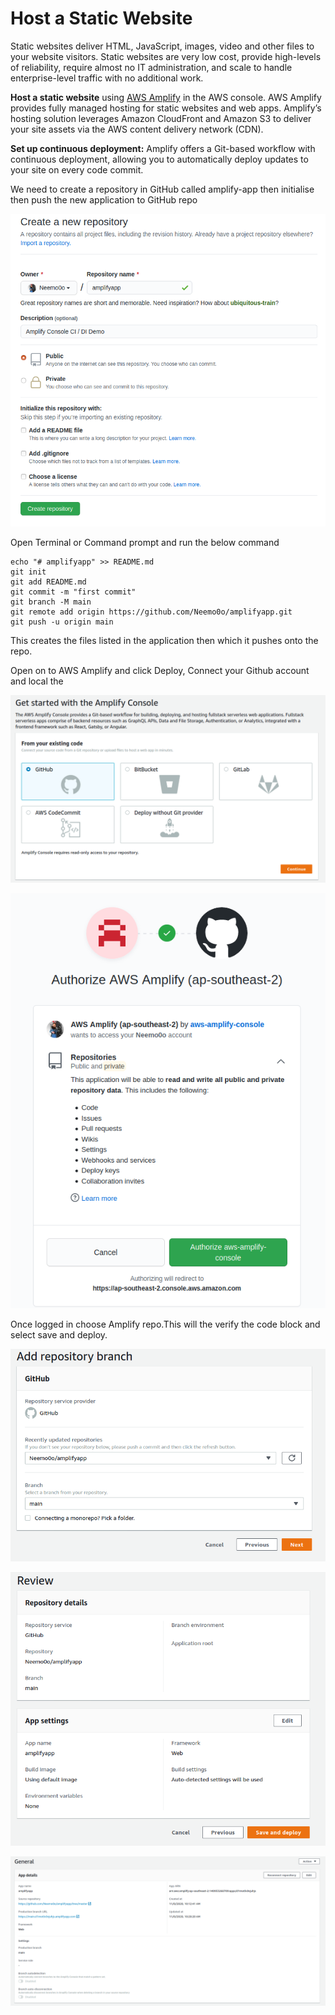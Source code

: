 # Host a Static Website



Static websites deliver HTML, JavaScript, images, video and other files to your website visitors. Static websites are very low cost, provide high-levels of reliability, require almost no IT administration, and scale to handle enterprise-level traffic with no additional work.

**Host a static website** using [AWS Amplify](https://aws.amazon.com/amplify/console/) in the AWS console. AWS Amplify provides fully managed hosting for static websites and web apps. Amplify’s hosting solution leverages Amazon CloudFront and Amazon S3 to deliver your site assets via the AWS content delivery network \(CDN\).

**Set up continuous deployment:** Amplify offers a Git-based workflow with continuous deployment, allowing you to automatically deploy updates to your site on every code commit.

We need to create a repository in GitHub called amplify-app then initialise then push the new application to GitHub repo 

![](../../.gitbook/assets/screenshot-from-2020-11-08-08-48-20.png)

Open Terminal or Command prompt and run the below command

```text
echo "# amplifyapp" >> README.md
git init
git add README.md
git commit -m "first commit"
git branch -M main
git remote add origin https://github.com/Neemo0o/amplifyapp.git
git push -u origin main
```

This creates the files listed in the application then which it pushes onto the repo.

Open on to AWS Amplify and click Deploy, Connect your Github account and local the 

![](../../.gitbook/assets/screenshot-from-2020-11-08-08-57-04.png)

![](../../.gitbook/assets/screenshot-from-2020-11-08-08-57-19.png)

Once logged in choose Amplify repo.This will the verify the code block and select save and deploy.

![](../../.gitbook/assets/screenshot-from-2020-11-08-10-14-07.png)

![](../../.gitbook/assets/screenshot-from-2020-11-08-10-14-25.png)

![](../../.gitbook/assets/screenshot-from-2020-11-08-10-20-49.png)

